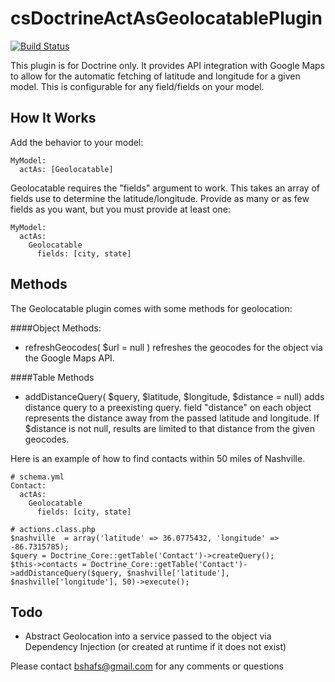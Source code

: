 csDoctrineActAsGeolocatablePlugin
=================================

[![Build Status](https://secure.travis-ci.org/bshaffer/csDoctrineActAsGeolocatablePlugin.png)](http://travis-ci.org/bshaffer/csDoctrineActAsGeolocatablePlugin)

This plugin is for Doctrine only.  It provides API integration with Google Maps to allow for the automatic fetching
of latitude and longitude for a given model.  This is configurable for any field/fields on your model.

How It Works
------------

Add the behavior to your model:

    MyModel:
      actAs: [Geolocatable]

Geolocatable requires the "fields" argument to work.  This takes an array of fields use to determine
the latitude/longitude.  Provide as many or as few fields as you want, but you must provide at least one:

    MyModel:
      actAs:
        Geolocatable
          fields: [city, state]

Methods
-------

The Geolocatable plugin comes with some methods for geolocation:

####Object Methods:
* refreshGeocodes( $url = null )
    refreshes the geocodes for the object via the Google Maps API.

####Table Methods
* addDistanceQuery( $query, $latitude, $longitude, $distance = null)
    adds distance query to a preexisting query.
    field "distance" on each object represents the distance away from the passed latitude and longitude.
    If $distance is not null, results are limited to that distance from the given geocodes.

Here is an example of how to find contacts within 50 miles of Nashville.

    # schema.yml
    Contact:
      actAs:
        Geolocatable
          fields: [city, state]

    # actions.class.php
    $nashville  = array('latitude' => 36.0775432, 'longitude' => -86.7315785);
    $query = Doctrine_Core::getTable('Contact')->createQuery();
    $this->contacts = Doctrine_Core::getTable('Contact')->addDistanceQuery($query, $nashville['latitude'], $nashville['longitude'], 50)->execute();

Todo
----

* Abstract Geolocation into a service passed to the object via Dependency Injection (or created at runtime if it does not exist)

Please contact bshafs@gmail.com for any comments or questions
